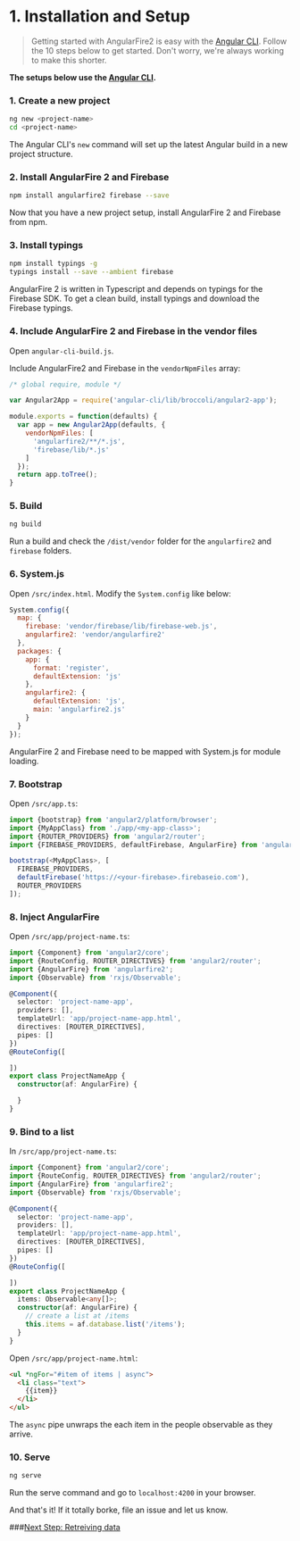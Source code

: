 # 1. Installation and Setup

> Getting started with AngularFire2 is easy with the [Angular CLI](https://github.com/angular/angular-cli). Follow the 10 steps below to get started. Don't worry, we're always working to make this shorter.

**The setups below use the [Angular CLI](https://github.com/angular/angular-cli).**

### 1. Create a new project

```bash
ng new <project-name>
cd <project-name>
```

The Angular CLI's `new` command will set up the latest Angular build in a new project structure.

### 2. Install AngularFire 2 and Firebase

```bash
npm install angularfire2 firebase --save
```

Now that you have a new project setup, install AngularFire 2 and Firebase from npm.

### 3. Install typings

```bash
npm install typings -g
typings install --save --ambient firebase
```

AngularFire 2 is written in Typescript and depends on typings for the Firebase SDK. To get a clean build, install typings and download the Firebase typings.

### 4. Include AngularFire 2 and Firebase in the vendor files

Open `angular-cli-build.js`.

Include AngularFire2 and Firebase in the `vendorNpmFiles` array:

```js
/* global require, module */

var Angular2App = require('angular-cli/lib/broccoli/angular2-app');

module.exports = function(defaults) {
  var app = new Angular2App(defaults, {
    vendorNpmFiles: [
      'angularfire2/**/*.js',
      'firebase/lib/*.js'
    ]
  });
  return app.toTree();
}
```

### 5. Build

```bash
ng build
```

Run a build and check the `/dist/vendor` folder for the `angularfire2` and `firebase` folders.

### 6. System.js

Open `/src/index.html`. Modify the `System.config` like below:

```js
System.config({
  map: {
    firebase: 'vendor/firebase/lib/firebase-web.js',
    angularfire2: 'vendor/angularfire2'
  },
  packages: {
    app: {
      format: 'register',
      defaultExtension: 'js'
    },
    angularfire2: {
      defaultExtension: 'js',
      main: 'angularfire2.js'
    }
  }
});
```

AngularFire 2 and Firebase need to be mapped with System.js for module loading.

### 7. Bootstrap

Open `/src/app.ts`:

```ts
import {bootstrap} from 'angular2/platform/browser';
import {MyAppClass} from './app/<my-app-class>';
import {ROUTER_PROVIDERS} from 'angular2/router';
import {FIREBASE_PROVIDERS, defaultFirebase, AngularFire} from 'angularfire2';

bootstrap(<MyAppClass>, [
  FIREBASE_PROVIDERS,
  defaultFirebase('https://<your-firebase>.firebaseio.com'),
  ROUTER_PROVIDERS
]);
```

### 8. Inject AngularFire

Open `/src/app/project-name.ts`:

```ts
import {Component} from 'angular2/core';
import {RouteConfig, ROUTER_DIRECTIVES} from 'angular2/router';
import {AngularFire} from 'angularfire2';
import {Observable} from 'rxjs/Observable';

@Component({
  selector: 'project-name-app',
  providers: [],
  templateUrl: 'app/project-name-app.html',
  directives: [ROUTER_DIRECTIVES],
  pipes: []
})
@RouteConfig([

])
export class ProjectNameApp {
  constructor(af: AngularFire) {

  }
}
```

### 9. Bind to a list

In `/src/app/project-name.ts`:

```ts
import {Component} from 'angular2/core';
import {RouteConfig, ROUTER_DIRECTIVES} from 'angular2/router';
import {AngularFire} from 'angularfire2';
import {Observable} from 'rxjs/Observable';

@Component({
  selector: 'project-name-app',
  providers: [],
  templateUrl: 'app/project-name-app.html',
  directives: [ROUTER_DIRECTIVES],
  pipes: []
})
@RouteConfig([

])
export class ProjectNameApp {
  items: Observable<any[]>;
  constructor(af: AngularFire) {
    // create a list at /items
    this.items = af.database.list('/items');
  }
}
```

Open `/src/app/project-name.html`:

```html
<ul *ngFor="#item of items | async">
  <li class="text">
    {{item}}
  </li>
</ul>
```

The `async` pipe unwraps the each item in the people
observable as they arrive.

### 10. Serve

```bash
ng serve
```

Run the serve command and go to `localhost:4200` in your browser.

And that's it! If it totally borke, file an issue and let us know.

###[Next Step: Retreiving data](/docs/2-retreiving-data-as-objects.md)